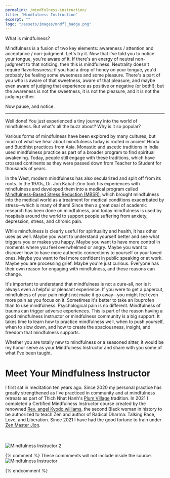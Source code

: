 ```yaml
---
permalink: /mindfulness-instruction/
title: "Mindfulness Instruction"
excerpt: ""
logo: "/assets/images/mndfl_badge.png"
---
```

What is mindfulness?

Mindfulness is a fusion of two key elements: awareness / attention and acceptance / non-judgment. Let's try it. Now that I've told you to notice your tongue, you're aware of it. If there's an energy of neutral non-judgment to that noticing, then this is mindfulness. Neutrality doesn't require flavorlessness; if you had a drop of honey on your tongue, you'd probably be feeling some sweetness and some pleasure. There's a part of you who is aware of that sweetness, aware of that pleasure, and maybe even aware of judging that experience as positive or negative (or both!); but the awareness is not the sweetness, it is not the pleasure, and it is not the judging either.

Now pause, and notice.

---

Well done! You just experienced a tiny journey into the world of mindfulness. But what's all the buzz about? Why is it so popular?

Various forms of mindfulness have been explored by many cultures, but much of what we hear about mindfulness today is rooted in ancient Hindu and Buddhist practices from Asia. Monastic and ascetic traditions in India used mindfulness practice as part of a broader program to find spiritual awakening. Today, people still engage with these traditions, which have crossed continents as they were passed down from Teacher to Student for thousands of years.

In the West, modern mindfulness has also secularized and split off from its roots. In the 1970s, Dr. Jon Kabat-Zinn took his experiences with mindfulness and developed them into a medical program called [Mindfulness-Based Stress Reduction (MBSR)](https://www.psychologytoday.com/us/blog/crisis-knocks/201003/mindfulness-based-stress-reduction-what-it-is-how-it-helps), which brought mindfulness into the medical world as a treatment for medical conditions exacerbated by stress--which is many of them! Since then a great deal of academic research has been done on mindfulness, and today mindfulness is used by hospitals around the world to support people suffering from anxiety, depression, stress, and chronic pain.

While mindfulness is clearly useful for spirituality and health, it has other uses as well. Maybe you want to understand yourself better and see what triggers you or makes you happy. Maybe you want to have more control in moments where you feel overwhelmed or angry. Maybe you want to discover how to have more authentic connections to yourself or your loved ones. Maybe you want to feel more confident in public speaking or at work. Maybe you are processing grief. Maybe you're just curious. Everyone has their own reason for engaging with mindfulness, and these reasons can change.

It's important to understand that mindfulness is not a cure-all, nor is it always even a helpful or pleasant experience. If you were to get a papercut, mindfulness of your pain might not make it go away--you might feel even more pain as you focus on it. Sometimes it's better to take an ibuprofen than to use mindfulness. Psychological pain is no different. Mindfulness of trauma can trigger adverse experiences. This is part of the reason having a good mindfulness instructor or mindfulness community is a big support. It takes time to learn how to practice mindfulness well, when to push yourself, when to slow down, and how to create the spaciousness, insight, and freedom that mindfulness supports.

Whether you are totally new to mindfulness or a seasoned sitter, it would be my honor serve as your Mindfulness Instructor and share with you some of what I've been taught.

# Meet Your Mindfulness Instructor

I first sat in meditation ten years ago. Since 2020 my personal practice has greatly strengthened as I've practiced in community and at mindfulness retreats as part of Thich Nhat Hanh's [Plum Village](https://plumvillage.org/#filter=.region-na) tradition. In 2021 I completed a Certified Mindfulness Instructor course created by the renowned [Rev. angel Kyodo williams](https://revangel.com/), the second Black woman in history to be authorized to teach Zen and author of Radical Dharma: Talking Race, Love, and Liberation. Since 2021 I have had the good fortune to train under [Zen Master Jion](http://jion-blonstein.com/).

<br/><br/>
![Mindfulness Instructor 2](/assets/images/mndfl_certificate.png)


{% comment %}
    These commments will not include inside the source.
    ![Mindfulness Instructor](/assets/images/mndfl_badge.png)  


{% endcomment %}
